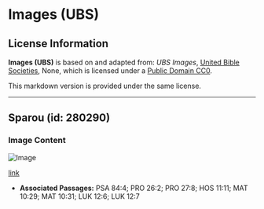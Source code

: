 # Images (UBS)

## License Information

**Images (UBS)** is based on and adapted from: _UBS Images_, [United Bible Societies](https://unitedbiblesocieties.org/), None, which is licensed under a [Public Domain CC0](https://creativecommons.org/public-domain/cc0/).

This markdown version is provided under the same license.



--------------------------------

## Sparou (id: 280290)

### Image Content

![Image](https://cdn.aquifer.bible/aquifer-content/resources/Media/WEB-0825_sparrow.jpg)

[link](https://cdn.aquifer.bible/aquifer-content/resources/Media/WEB-0825_sparrow.jpg)

* **Associated Passages:** PSA 84:4; PRO 26:2; PRO 27:8; HOS 11:11; MAT 10:29; MAT 10:31; LUK 12:6; LUK 12:7

